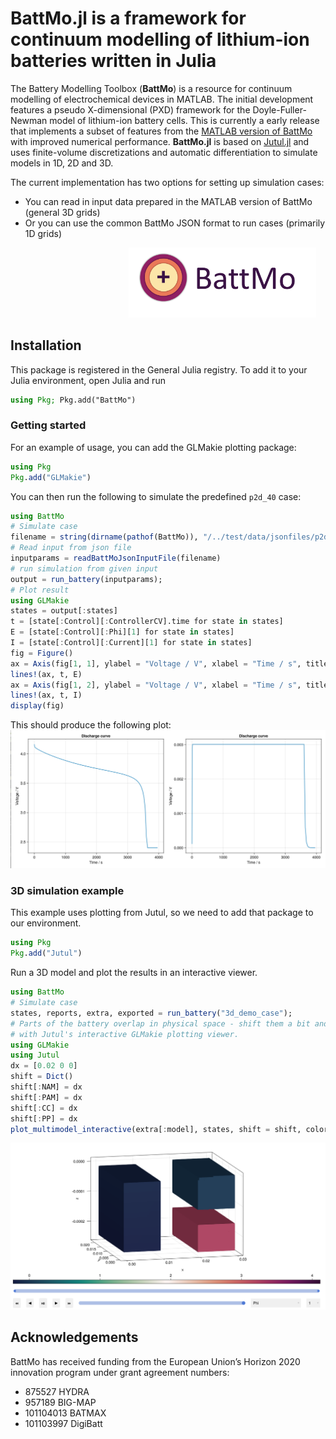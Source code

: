 # BattMo.jl is a framework for continuum modelling of lithium-ion batteries written in Julia

The Battery Modelling Toolbox (**BattMo**) is a resource for continuum modelling of electrochemical devices in MATLAB. The initial development features a pseudo X-dimensional (PXD) framework for the Doyle-Fuller-Newman model of lithium-ion battery cells. This is currently a early release that implements a subset of features from the [MATLAB version of BattMo](https://github.com/BattMoTeam/BattMo) with improved numerical performance. **BattMo.jl** is based on [Jutul.jl](https://github.com/sintefmath/Jutul.jl) and uses finite-volume discretizations and automatic differentiation to simulate models in 1D, 2D and 3D.

The current implementation has two options for setting up simulation cases:

- You can read in input data prepared in the MATLAB version of BattMo (general 3D grids)
- Or you can use the common BattMo JSON format to run cases (primarily 1D grids)

<img src="docs/src/assets/battmologo_text.png" style="margin-left: 5cm" width="300px">

## Installation

This package is registered in the General Julia registry. To add it to your Julia environment, open Julia and run

```julia
using Pkg; Pkg.add("BattMo")
```

### Getting started

For an example of usage, you can add the GLMakie plotting package:

```julia
using Pkg
Pkg.add("GLMakie")
```

You can then run the following to simulate the predefined `p2d_40` case:

```julia
using BattMo
# Simulate case
filename = string(dirname(pathof(BattMo)), "/../test/data/jsonfiles/p2d_40.json")
# Read input from json file
inputparams = readBattMoJsonInputFile(filename)
# run simulation from given input
output = run_battery(inputparams);
# Plot result
using GLMakie
states = output[:states]
t = [state[:Control][:ControllerCV].time for state in states]
E = [state[:Control][:Phi][1] for state in states]
I = [state[:Control][:Current][1] for state in states]
fig = Figure()
ax = Axis(fig[1, 1], ylabel = "Voltage / V", xlabel = "Time / s", title = "Discharge curve")
lines!(ax, t, E)
ax = Axis(fig[1, 2], ylabel = "Voltage / V", xlabel = "Time / s", title = "Discharge curve")
lines!(ax, t, I)
display(fig)
```

This should produce the following plot:
![Discharge curve](docs/src/assets/discharge.png)

### 3D simulation example

This example uses plotting from Jutul, so we need to add that package to our environment.

```julia
using Pkg
Pkg.add("Jutul")
```

Run a 3D model and plot the results in an interactive viewer.

```julia
using BattMo
# Simulate case
states, reports, extra, exported = run_battery("3d_demo_case");
# Parts of the battery overlap in physical space - shift them a bit and plot
# with Jutul's interactive GLMakie plotting viewer.
using GLMakie
using Jutul
dx = [0.02 0 0]
shift = Dict()
shift[:NAM] = dx
shift[:PAM] = dx
shift[:CC] = dx
shift[:PP] = dx
plot_multimodel_interactive(extra[:model], states, shift = shift, colormap = :curl)
```

![3D plot](docs/src/assets/3d_plot.png)

## Acknowledgements

BattMo has received funding from the European Union’s Horizon 2020 innovation program under grant agreement numbers:

- 875527 HYDRA
- 957189 BIG-MAP
- 101104013 BATMAX
- 101103997 DigiBatt
